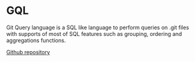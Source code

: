 # GQL

Git Query language is a SQL like language to perform queries on .git files with supports of most of SQL features such as grouping, ordering and aggregations functions.

[Github repository](https://github.com/AmrDeveloper/GQL)
